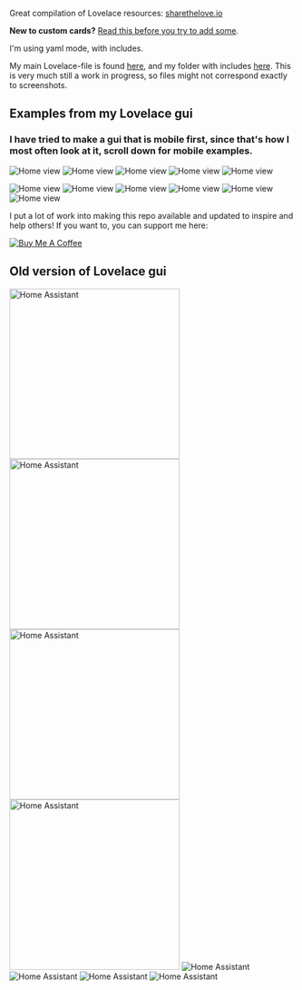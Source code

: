Great compilation of Lovelace resources: [sharethelove.io](https://sharethelove.io/custom-resources)

**New to custom cards?** [Read this before you try to add some](https://github.com/thomasloven/hass-config/wiki/Lovelace-Plugins).


I'm using yaml mode, with includes.

My main Lovelace-file is found [here](https://github.com/isabellaalstrom/HomeAssistantConfiguration/blob/master/ui-lovelace.yaml), and my folder with includes [here](https://github.com/isabellaalstrom/HomeAssistantConfiguration/tree/master/lovelace).
This is very much still a work in progress, so files might not correspond exactly to screenshots.


## Examples from my Lovelace gui
### I have tried to make a gui that is mobile first, since that's how I most often look at it, scroll down for mobile examples.

![Home view](img/home-web.png)
![Home view](img/home-info-web.png)
![Home view](img/lights-web.png)
![Home view](img/info-web.png)
![Home view](img/automations-web.png)

![Home view](img/home.png)
![Home view](img/lights.png)
![Home view](img/home-info.png)
![Home view](img/info.png)
![Home view](img/cameras.png)
![Home view](img/traffic.png)


I put a lot of work into making this repo available and updated to inspire and help others! If you want to, you can support me here:

<a href="https://www.buymeacoffee.com/iq1f96D" target="_blank"><img src="https://www.buymeacoffee.com/assets/img/custom_images/purple_img.png" alt="Buy Me A Coffee" style="height: auto !important;width: auto !important;" ></a>

## Old version of Lovelace gui

<img src="https://github.com/isabellaalstrom/HomeAssistantConfiguration/blob/master/Images/old%20LL%20gui/Lovelace-home.png" alt="Home Assistant" width="300" />

<img src="https://github.com/isabellaalstrom/HomeAssistantConfiguration/blob/master/Images/old%20LL%20gui/Lovelace-home-info.png" alt="Home Assistant" width="300" />

<img src="https://github.com/isabellaalstrom/HomeAssistantConfiguration/blob/master/Images/old%20LL%20gui/Lovelace-lights.png" alt="Home Assistant" width="300" />

<img src="https://github.com/isabellaalstrom/HomeAssistantConfiguration/blob/master/Images/old%20LL%20gui/Lovelace-info.png" alt="Home Assistant" width="300" />


<img src="https://github.com/isabellaalstrom/HomeAssistantConfiguration/blob/master/Images/old%20LL%20gui/Lovelace-home-web.png" alt="Home Assistant" />

<img src="https://github.com/isabellaalstrom/HomeAssistantConfiguration/blob/master/Images/old%20LL%20gui/Lovelace-home-info-web.png" alt="Home Assistant" />

<img src="https://github.com/isabellaalstrom/HomeAssistantConfiguration/blob/master/Images/old%20LL%20gui/Lovelace-lights-web.png" alt="Home Assistant" />

<img src="https://github.com/isabellaalstrom/HomeAssistantConfiguration/blob/master/Images/old%20LL%20gui/Lovelace-info-web.png" alt="Home Assistant" />
